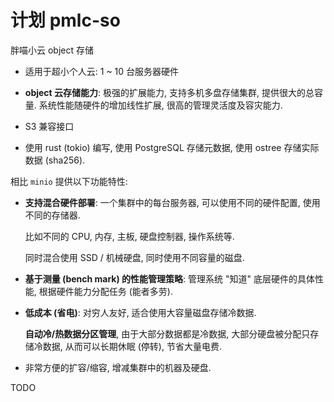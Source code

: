 # 计划 pmlc-so

胖喵小云 object 存储

+ 适用于超小个人云: 1 ~ 10 台服务器硬件

+ **object 云存储能力**:
  极强的扩展能力, 支持多机多盘存储集群, 提供很大的总容量.
  系统性能随硬件的增加线性扩展, 很高的管理灵活度及容灾能力.

+ S3 兼容接口

+ 使用 rust (tokio) 编写,
  使用 PostgreSQL 存储元数据,
  使用 ostree 存储实际数据 (sha256).

相比 `minio` 提供以下功能特性:

+ **支持混合硬件部署**:
  一个集群中的每台服务器, 可以使用不同的硬件配置, 使用不同的存储器.

  比如不同的 CPU, 内存, 主板, 硬盘控制器, 操作系统等.

  同时混合使用 SSD / 机械硬盘, 同时使用不同容量的磁盘.

+ **基于测量 (bench mark) 的性能管理策略**:
  管理系统 "知道" 底层硬件的具体性能, 根据硬件能力分配任务 (能者多劳).

+ **低成本 (省电)**: 对穷人友好, 适合使用大容量磁盘存储冷数据.

  **自动冷/热数据分区管理**, 由于大部分数据都是冷数据,
  大部分硬盘被分配只存储冷数据, 从而可以长期休眠 (停转), 节省大量电费.

+ 非常方便的扩容/缩容, 增减集群中的机器及硬盘.


TODO
